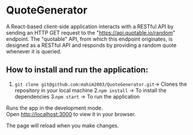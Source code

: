# QuoteGenerator
A React-based client-side application interacts with a RESTful API by sending an HTTP GET request to the "https://api.quotable.io/random" endpoint. The "quotable" API, from which this endpoint originates, is designed as a RESTful API and responds by providing a random quote whenever it is queried.
## How to install and run the application:
1. `git clone git@github.com:mahim2003/QuoteGenerator.git`-> Clones the repository in your local machine
2.`npm install` -> To install the dependencies
3.`npm start` -> To run the application

Runs the app in the development mode.\
Open [http://localhost:3000](http://localhost:3000) to view it in your browser.

The page will reload when you make changes.
